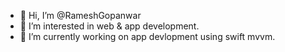 - 👋 Hi, I’m @RameshGopanwar
- 👀 I’m interested in web & app development.
- 🌱 I’m currently working on app devlopment using swift mvvm.
<!---
RameshGopanwar/RameshGopanwar is a ✨ special ✨ repository because its `README.md` (this file) appears on your GitHub profile.
You can click the Preview link to take a look at your changes.
--->
